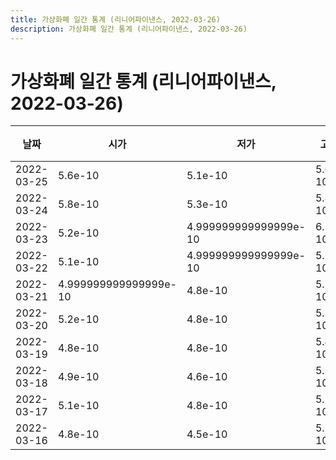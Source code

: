 ```yaml
---
title: 가상화폐 일간 통계 (리니어파이낸스, 2022-03-26)
description: 가상화폐 일간 통계 (리니어파이낸스, 2022-03-26)
---
```


가상화폐 일간 통계 (리니어파이낸스, 2022-03-26)
===

|날짜|시가|저가|고가|종가|비고|
|--|--|--|--|--|--|
|2022-03-25|5.6e-10|5.1e-10|5.6e-10|5.1e-10|    |
|2022-03-24|5.8e-10|5.3e-10|5.8e-10|5.500000000000001e-10|    |
|2022-03-23|5.2e-10|4.999999999999999e-10|6.1e-10|5.8e-10|    |
|2022-03-22|5.1e-10|4.999999999999999e-10|5.2e-10|5.1e-10|    |
|2022-03-21|4.999999999999999e-10|4.8e-10|5.3e-10|5.1e-10|    |
|2022-03-20|5.2e-10|4.8e-10|5.3e-10|4.9e-10|    |
|2022-03-19|4.8e-10|4.8e-10|5.4e-10|5.2e-10|    |
|2022-03-18|4.9e-10|4.6e-10|5.1e-10|4.9e-10|    |
|2022-03-17|5.1e-10|4.8e-10|5.1e-10|4.9e-10|    |
|2022-03-16|4.8e-10|4.5e-10|5.2e-10|5.1e-10|    |
